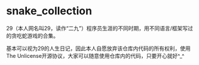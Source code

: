 # snake_collection
29（本人网名叫29，读作“二九”）程序员生涯的不同时期，用不同语言/框架写过的贪吃蛇游戏的合集。

基本可以视为29的人生日记，因此本人自愿放弃该仓库内代码的所有权利，使用The Unlicense开源协议，大家可以随意使用仓库内的代码，只要开心就好^_^
